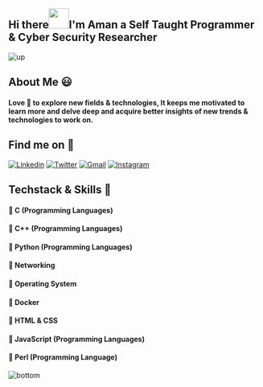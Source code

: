 ## Hi there<img src="https://github.com/nixin72/nixin72/blob/master/wave.gif" width="40">I'm Aman a Self Taught Programmer & Cyber Security Researcher
![up](https://media.giphy.com/media/3osxY9kuM2NGUfvThe/giphy.gif)
## About Me :smiley: 
#### Love :blue_heart: to explore new fields & technologies, It keeps me motivated to learn more and delve deep and acquire better insights of new trends & technologies to work on.

## Find me on :mag_right: 

<a href="https://www.linkedin.com/in/aman-r-558b38186/" target="_blank"><img src="https://img.shields.io/badge/-Linkedin-blue?style=flat-square&logo=Linkedin&logoColor=white" alt="Linkedin"></a> 
<a href="https://twitter.com/_amanraza" target="_blank"><img src="https://img.shields.io/badge/-Twitter-1ca0f1?style=flat-square&labelColor=1ca0f1&logo=twitter&logoColor=white" alt="Twitter"></a> 
<a href="mailto:amanraza1234@gmail.com" target="_blank"><img src="https://img.shields.io/badge/-Gmail-c14438?style=flat-square&logo=Gmail&logoColor=white" alt="Gmail"></a>
<a href="https://instagram.com/_theamanraza/" target="_blank"><img src="https://img.shields.io/badge/-Instagram-C13584?style=flat-square&labelColor=C13584&logo=instagram&logoColor=white" alt="Instagram"></a>

## Techstack & Skills :dart:

#### :radio_button: C (Programming Languages)
#### :radio_button: C++ (Programming Languages)
#### :radio_button: Python (Programming Languages)
#### :radio_button: Networking
#### :radio_button: Operating System
#### :radio_button: Docker
#### :radio_button: HTML & CSS
#### :radio_button: JavaScript (Programming Languages)
#### :radio_button: Perl (Programming Language)

![bottom](https://www.nicepng.com/png/full/82-821447_receive-updates-from-calgary-dream-centre-footer-city.png)
